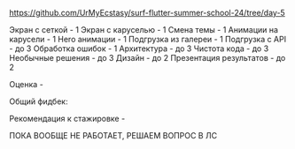 https://github.com/UrMyEcstasy/surf-flutter-summer-school-24/tree/day-5

Экран с сеткой - 1
Экран с каруселью - 1
Смена темы - 1
Анимации на карусели - 1
Hero анимации - 1
Подгрузка из галереи - 1
Подгрузка с API - до 3
Обработка ошибок - 1
Архитектура - до 3
Чистота кода - до 3
Необычные решения - до 3
Дизайн - до 2
Презентация результатов - до 2

Оценка -

Общий фидбек:

Рекомендация к стажировке -

ПОКА ВООБЩЕ НЕ РАБОТАЕТ, РЕШАЕМ ВОПРОС В ЛС